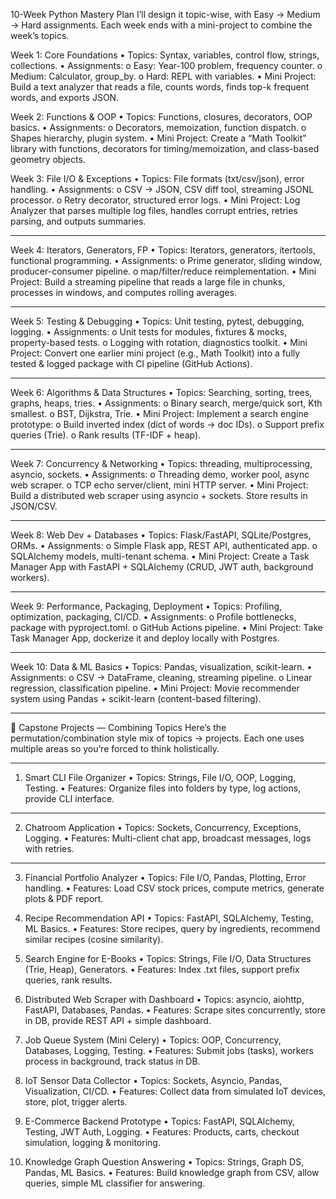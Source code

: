 10-Week Python Mastery Plan
I’ll design it topic-wise, with Easy → Medium → Hard assignments. Each week ends with a mini-project to combine the week’s topics.
 
Week 1: Core Foundations
  •	Topics: Syntax, variables, control flow, strings, collections.
  •	Assignments:
      o	Easy: Year-100 problem, frequency counter.
      o	Medium: Calculator, group_by.
      o	Hard: REPL with variables.
  •	Mini Project: Build a text analyzer that reads a file, counts words, finds top-k frequent words, and exports JSON.
 
Week 2: Functions & OOP
•	Topics: Functions, closures, decorators, OOP basics.
•	Assignments:
o	Decorators, memoization, function dispatch.
o	Shapes hierarchy, plugin system.
•	Mini Project: Create a “Math Toolkit” library with functions, decorators for timing/memoization, and class-based geometry objects.
 
Week 3: File I/O & Exceptions
•	Topics: File formats (txt/csv/json), error handling.
•	Assignments:
o	CSV → JSON, CSV diff tool, streaming JSONL processor.
o	Retry decorator, structured error logs.
•	Mini Project: Log Analyzer that parses multiple log files, handles corrupt entries, retries parsing, and outputs summaries.
________________________________________
Week 4: Iterators, Generators, FP
•	Topics: Iterators, generators, itertools, functional programming.
•	Assignments:
o	Prime generator, sliding window, producer-consumer pipeline.
o	map/filter/reduce reimplementation.
•	Mini Project: Build a streaming pipeline that reads a large file in chunks, processes in windows, and computes rolling averages.
________________________________________
Week 5: Testing & Debugging
•	Topics: Unit testing, pytest, debugging, logging.
•	Assignments:
o	Unit tests for modules, fixtures & mocks, property-based tests.
o	Logging with rotation, diagnostics toolkit.
•	Mini Project: Convert one earlier mini project (e.g., Math Toolkit) into a fully tested & logged package with CI pipeline (GitHub Actions).
________________________________________
Week 6: Algorithms & Data Structures
•	Topics: Searching, sorting, trees, graphs, heaps, tries.
•	Assignments:
o	Binary search, merge/quick sort, Kth smallest.
o	BST, Dijkstra, Trie.
•	Mini Project: Implement a search engine prototype:
o	Build inverted index (dict of words → doc IDs).
o	Support prefix queries (Trie).
o	Rank results (TF-IDF + heap).
________________________________________
Week 7: Concurrency & Networking
•	Topics: threading, multiprocessing, asyncio, sockets.
•	Assignments:
o	Threading demo, worker pool, async web scraper.
o	TCP echo server/client, mini HTTP server.
•	Mini Project: Build a distributed web scraper using asyncio + sockets. Store results in JSON/CSV.
________________________________________
Week 8: Web Dev + Databases
•	Topics: Flask/FastAPI, SQLite/Postgres, ORMs.
•	Assignments:
o	Simple Flask app, REST API, authenticated app.
o	SQLAlchemy models, multi-tenant schema.
•	Mini Project: Create a Task Manager App with FastAPI + SQLAlchemy (CRUD, JWT auth, background workers).
________________________________________
Week 9: Performance, Packaging, Deployment
•	Topics: Profiling, optimization, packaging, CI/CD.
•	Assignments:
o	Profile bottlenecks, package with pyproject.toml.
o	GitHub Actions pipeline.
•	Mini Project: Take Task Manager App, dockerize it and deploy locally with Postgres.
________________________________________
Week 10: Data & ML Basics
•	Topics: Pandas, visualization, scikit-learn.
•	Assignments:
o	CSV → DataFrame, cleaning, streaming pipeline.
o	Linear regression, classification pipeline.
•	Mini Project: Movie recommender system using Pandas + scikit-learn (content-based filtering).
________________________________________
🎯 Capstone Projects — Combining Topics
Here’s the permutation/combination style mix of topics → projects. Each one uses multiple areas so you’re forced to think holistically.
________________________________________
1. Smart CLI File Organizer
•	Topics: Strings, File I/O, OOP, Logging, Testing.
•	Features: Organize files into folders by type, log actions, provide CLI interface.
________________________________________
2. Chatroom Application
•	Topics: Sockets, Concurrency, Exceptions, Logging.
•	Features: Multi-client chat app, broadcast messages, logs with retries.
________________________________________
3. Financial Portfolio Analyzer
•	Topics: File I/O, Pandas, Plotting, Error handling.
•	Features: Load CSV stock prices, compute metrics, generate plots & PDF report.
 
4. Recipe Recommendation API
•	Topics: FastAPI, SQLAlchemy, Testing, ML Basics.
•	Features: Store recipes, query by ingredients, recommend similar recipes (cosine similarity).
 
5. Search Engine for E-Books
•	Topics: Strings, File I/O, Data Structures (Trie, Heap), Generators.
•	Features: Index .txt files, support prefix queries, rank results.
 
6. Distributed Web Scraper with Dashboard
•	Topics: asyncio, aiohttp, FastAPI, Databases, Pandas.
•	Features: Scrape sites concurrently, store in DB, provide REST API + simple dashboard.
 
7. Job Queue System (Mini Celery)
•	Topics: OOP, Concurrency, Databases, Logging, Testing.
•	Features: Submit jobs (tasks), workers process in background, track status in DB.
 
8. IoT Sensor Data Collector
•	Topics: Sockets, Asyncio, Pandas, Visualization, CI/CD.
•	Features: Collect data from simulated IoT devices, store, plot, trigger alerts.
 
9. E-Commerce Backend Prototype
•	Topics: FastAPI, SQLAlchemy, Testing, JWT Auth, Logging.
•	Features: Products, carts, checkout simulation, logging & monitoring.
 
10. Knowledge Graph Question Answering
•	Topics: Strings, Graph DS, Pandas, ML Basics.
•	Features: Build knowledge graph from CSV, allow queries, simple ML classifier for answering.


